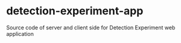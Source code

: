 # detection-experiment-app
Source code of server and client side for Detection Experiment web application
